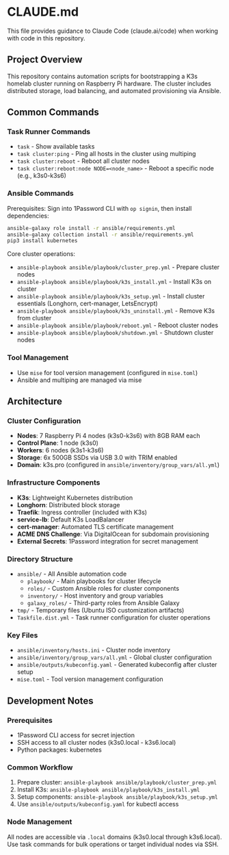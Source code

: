 # CLAUDE.md

This file provides guidance to Claude Code (claude.ai/code) when working with code in this repository.

## Project Overview

This repository contains automation scripts for bootstrapping a K3s homelab cluster running on Raspberry Pi hardware. The cluster includes distributed storage, load balancing, and automated provisioning via Ansible.

## Common Commands

### Task Runner Commands
- `task` - Show available tasks
- `task cluster:ping` - Ping all hosts in the cluster using multiping
- `task cluster:reboot` - Reboot all cluster nodes
- `task cluster:reboot:node NODE=<node_name>` - Reboot a specific node (e.g., k3s0-k3s6)

### Ansible Commands
Prerequisites: Sign into 1Password CLI with `op signin`, then install dependencies:
```bash
ansible-galaxy role install -r ansible/requirements.yml
ansible-galaxy collection install -r ansible/requirements.yml
pip3 install kubernetes
```

Core cluster operations:
- `ansible-playbook ansible/playbook/cluster_prep.yml` - Prepare cluster nodes
- `ansible-playbook ansible/playbook/k3s_install.yml` - Install K3s on cluster
- `ansible-playbook ansible/playbook/k3s_setup.yml` - Install cluster essentials (Longhorn, cert-manager, LetsEncrypt)
- `ansible-playbook ansible/playbook/k3s_uninstall.yml` - Remove K3s from cluster
- `ansible-playbook ansible/playbook/reboot.yml` - Reboot cluster nodes
- `ansible-playbook ansible/playbook/shutdown.yml` - Shutdown cluster nodes

### Tool Management
- Use `mise` for tool version management (configured in `mise.toml`)
- Ansible and multiping are managed via mise

## Architecture

### Cluster Configuration
- **Nodes**: 7 Raspberry Pi 4 nodes (k3s0-k3s6) with 8GB RAM each
- **Control Plane**: 1 node (k3s0)
- **Workers**: 6 nodes (k3s1-k3s6)
- **Storage**: 6x 500GB SSDs via USB 3.0 with TRIM enabled
- **Domain**: k3s.pro (configured in `ansible/inventory/group_vars/all.yml`)

### Infrastructure Components
- **K3s**: Lightweight Kubernetes distribution
- **Longhorn**: Distributed block storage
- **Traefik**: Ingress controller (included with K3s)
- **service-lb**: Default K3s LoadBalancer
- **cert-manager**: Automated TLS certificate management
- **ACME DNS Challenge**: Via DigitalOcean for subdomain provisioning
- **External Secrets**: 1Password integration for secret management

### Directory Structure
- `ansible/` - All Ansible automation code
  - `playbook/` - Main playbooks for cluster lifecycle
  - `roles/` - Custom Ansible roles for cluster components
  - `inventory/` - Host inventory and group variables
  - `galaxy_roles/` - Third-party roles from Ansible Galaxy
- `tmp/` - Temporary files (Ubuntu ISO customization artifacts)
- `Taskfile.dist.yml` - Task runner configuration for cluster operations

### Key Files
- `ansible/inventory/hosts.ini` - Cluster node inventory
- `ansible/inventory/group_vars/all.yml` - Global cluster configuration
- `ansible/outputs/kubeconfig.yaml` - Generated kubeconfig after cluster setup
- `mise.toml` - Tool version management configuration

## Development Notes

### Prerequisites
- 1Password CLI access for secret injection
- SSH access to all cluster nodes (k3s0.local - k3s6.local)
- Python packages: kubernetes

### Common Workflow
1. Prepare cluster: `ansible-playbook ansible/playbook/cluster_prep.yml`
2. Install K3s: `ansible-playbook ansible/playbook/k3s_install.yml`
3. Setup components: `ansible-playbook ansible/playbook/k3s_setup.yml`
4. Use `ansible/outputs/kubeconfig.yaml` for kubectl access

### Node Management
All nodes are accessible via `.local` domains (k3s0.local through k3s6.local). Use task commands for bulk operations or target individual nodes via SSH.